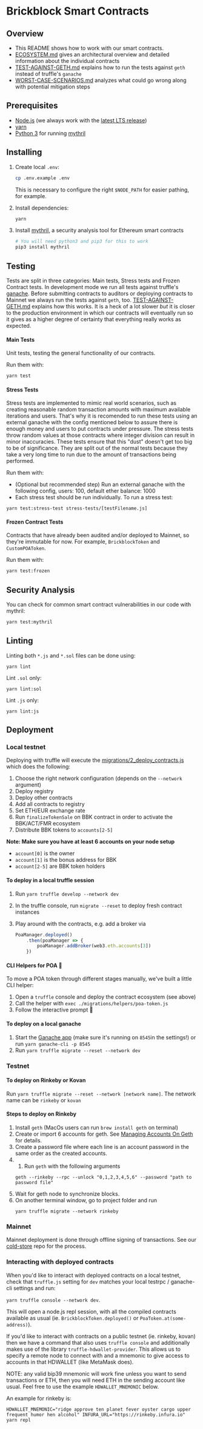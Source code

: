 # Brickblock Smart Contracts

## Overview
* This README shows how to work with our smart contracts.
* [ECOSYSTEM.md](./ECOSYSTEM.md) gives an architectural overview and detailed information about the individual contracts
* [TEST-AGAINST-GETH.md](./TEST-AGAINST-GETH.md) explains how to run the tests against `geth` instead of truffle's `ganache`
* [WORST-CASE-SCENARIOS.md](./WORST-CASE-SCENARIOS.md) analyzes what could go wrong along with potential mitigation steps

## Prerequisites
* [Node.js](https://nodejs.org/en/) (we always work with the [latest LTS release](https://github.com/nodejs/Release#release-schedule))
* [yarn](https://yarnpkg.com)
* [Python 3](https://www.python.org) for running [mythril](https://github.com/ConsenSys/mythril)

## Installing
1. Create local `.env`:
    
    ```sh
    cp .env.example .env
    ```
    
    This is necessary to configure the right `$NODE_PATH` for easier pathing, for example.

1. Install dependencies:

    ```sh
    yarn
    ```

1. Install [mythril](https://github.com/ConsenSys/mythril), a security analysis tool for Ethereum smart contracts

    ```sh
    # You will need python3 and pip3 for this to work
    pip3 install mythril
    ```

## Testing
Tests are split in three categories: Main tests, Stress tests and Frozen Contract tests. In development mode we run all tests against truffle's [ganache](http://truffleframework.com/ganache/). Before submitting contracts to auditors or deploying contracts to Mainnet we always run the tests against `geth`, too. [TEST-AGAINST-GETH.md](./TEST-AGAINST-GETH.md) explains how this works. It is a heck of a lot slower _but_ it is closer to the production environment in which our contracts will eventually run so it gives as a higher degree of certainty that everything really works as expected.

#### Main Tests
Unit tests, testing the general functionality of our contracts.

Run them with:

```sh
yarn test
```

#### Stress Tests

Stress tests are implemented to mimic real world scenarios, such as creating reasonable random transaction amounts with maximum available iterations and users. That's why it is recomended to run these tests using an external ganache with the config mentioned below to assure there is enough money and users to put contracts under pressure.
The stress tests throw random values at those contracts where integer division can result in minor inaccuracies. These tests ensure that this "dust" doesn't get too big to be of significance.
They are split out of the normal tests because they take a very long time to run due to the amount of transactions being performed.

Run them with:   

- (Optional but recommended step) Run an external ganache with the following config, users: 100, default ether balance: 1000
- Each stress test should be run individually. To run a stress test:
```
yarn test:stress-test stress-tests/[testFilename.js]
```

#### Frozen Contract Tests
Contracts that have already been audited and/or deployed to Mainnet, so they're immutable for now. For example, `BrickblockToken` and `CustomPOAToken`.

Run them with:

```sh
yarn test:frozen
```

## Security Analysis
You can check for common smart contract vulnerabilities in our code with mythril:

```sh
yarn test:mythril
```

## Linting
Linting both `*.js` and `*.sol` files can be done using:

```
yarn lint
```

Lint `.sol` only:

```
yarn lint:sol
```

Lint `.js` only:

```
yarn lint:js
```

## Deployment
### Local testnet

Deploying with truffle will execute the [migrations/2_deploy_contracts.js](https://git.brickblock-dev.io/platform/smart-contracts/blob/master/migrations/2_deploy_contracts.js) which does the following:

1. Choose the right network configuration (depends on the `--network` argument)
2. Deploy registry
3. Deploy other contracts
4. Add all contracts to registry
5. Set ETH/EUR exchange rate
6. Run `finalizeTokenSale` on BBK contract in order to activate the BBK/ACT/FMR ecosystem
7. Distribute BBK tokens to `accounts[2-5]`

**Note: Make sure you have at least 6 accounts on your node setup**

* `account[0]` is the owner
* `account[1]` is the bonus address for BBK
* `account[2-5]` are BBK token holders


#### To deploy in a local truffle session
1. Run `yarn truffle develop --network dev`
2. In the truffle console, run `migrate --reset` to deploy fresh contract instances
3. Play around with the contracts, e.g. add a broker via

    ```js
    PoaManager.deployed()
        .then(poaManager => {
            poaManager.addBroker(web3.eth.accounts[3])
        })
    ```

#### CLI Helpers for POA :robot:
To move a POA token through different stages manually, we've built a little CLI helper:

1. Open a `truffle` console and deploy the contract ecosystem (see above)
1. Call the helper with `exec ./migrations/helpers/poa-token.js`
1. Follow the interactive prompt :shell:

#### To deploy on a local ganache
1. Start the [Ganache app](http://truffleframework.com/ganache/) (make sure it's running on `8545`in the settings!) or run `yarn ganache-cli -p 8545`
1. Run `yarn truffle migrate --reset --network dev`

### Testnet
#### To deploy on Rinkeby or Kovan
Run `yarn truffle migrate --reset --network [network name]`.
The network name can be `rinkeby` or `kovan`

#### Steps to deploy on Rinkeby
1. Install `geth` (MacOs users can run `brew install geth` on terminal)
1. Create or import 6 accounts for geth. See [Managing Accounts On Geth](https://github.com/ethereum/go-ethereum/wiki/Managing-your-accounts) for details.
1. Create a password file where each line is an account password in the same order as the created accounts.
2. 1. Run `geth` with the following arguments
    ```
    geth --rinkeby --rpc --unlock "0,1,2,3,4,5,6" --password "path to password file"
    ```
3. Wait for geth node to synchronize blocks.
4. On another terminal window, go to project folder and run
    ```
    yarn truffle migrate --network rinkeby
    ```

### Mainnet
Mainnet deployment is done through offline signing of transactions. See our [cold-store](https://git.brickblock-dev.io/core/cold-store) repo for the process.

### Interacting with deployed contracts
When you'd like to interact with deployed contracts on a local testnet, check that `truffle.js` setting for `dev` matches your local testrpc / ganache-cli settings and run:

`yarn truffle console --network dev`.

This will open a node.js repl session, with all the compiled contracts available as usual (ie. `BrickblockToken.deployed()` or `PoaToken.at(some-address)`).

If you'd like to interact with contracts on a public testnet (ie. rinkeby, kovan) then we have a command  that also uses `truffle console` and additionally makes use of the library `truffle-hdwallet-provider`. This allows us to specify a remote node to connect with and a mnemonic to give access to accounts in that HDWALLET (like MetaMask does).

NOTE: any valid bip39 mnemonic will work fine unless you want to send transactions or ETH, then you will need ETH in the sending account like usual. Feel free to use the example `HDWALLET_MNEMONIC` below.

An example for rinkeby is:

`HDWALLET_MNEMONIC="ridge approve ten planet fever oyster cargo upper frequent humor hen alcohol" INFURA_URL="https://rinkeby.infura.io" yarn repl`